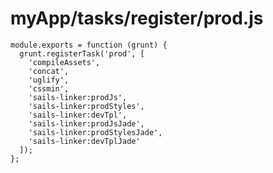 # myApp/tasks/register/prod.js


```
module.exports = function (grunt) {
  grunt.registerTask('prod', [
    'compileAssets',
    'concat',
    'uglify',
    'cssmin',
    'sails-linker:prodJs',
    'sails-linker:prodStyles',
    'sails-linker:devTpl',
    'sails-linker:prodJsJade',
    'sails-linker:prodStylesJade',
    'sails-linker:devTplJade'
  ]);
};

```
<docmeta name="displayName" value="prod.js">
